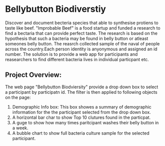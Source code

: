 # Bellybutton Biodiverstiy
Discover and document becteria species that able to synthesise protiens to taste like beef.
"Improbable Beef" is a food startup and funded a research to find a bectaria that can provide perfect taste.
The research is based on the hypothesis that such a  bacteria may be found in belly button or atleast someones belly button.
The reasrch collected sample of  the naval of people across the country.Each person identity is anyonymous and assigned an id number.
The solution is to provide a web app for participants and reasearchers to find different bacteria lives in individual particpant etc.

## Project Overview:
The web page "Bellybutton Biodviersity" provide a drop down box to select a participant by participatn id.
The filter is then applied to following objects on the page:
1. Demographic Info box: This box showes a summary of demographic information for the the participant selected from the drop down box.
2. A horizontal bar char to show Top 10 clutures found in the particpat.
3. A guge to show how many times paritcipant washes their belly button in a week.
4. A bubble chart to show full bacteria culture sample for the selected participant.

